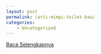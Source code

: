 ```yaml
---
layout: post
permalink: /arti-mimpi-toilet-bau/
categories:
    - Uncategorized
---
```


[Baca Selengkapnya](/01)